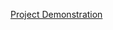 [Project Demonstration](https://drive.google.com/file/d/1GQXsF25zt1PcJ3JWGrpNLVDo3R7-ZG3w/view?usp=drive_link)
